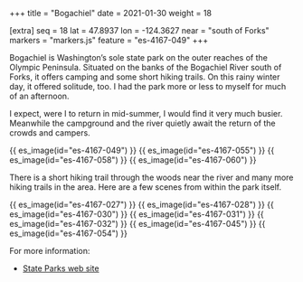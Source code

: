 +++
title = "Bogachiel"
date = 2021-01-30
weight = 18

[extra]
seq = 18
lat = 47.8937
lon = -124.3627
near = "south of Forks"
markers = "markers.js"
feature = "es-4167-049"
+++

Bogachiel is Washington’s sole state park on the outer reaches of the Olympic Peninsula. Situated on the banks of the Bogachiel River south of Forks, it offers camping and some short hiking trails. On this rainy winter day, it offered solitude, too. I had the park more or less to myself for much of an afternoon.

<!-- more -->

I expect, were I to return in mid-summer, I would find it very much busier. Meanwhile the campground and the river quietly await the return of the crowds and campers.

{{ es_image(id="es-4167-049") }}
{{ es_image(id="es-4167-055") }}
{{ es_image(id="es-4167-058") }}
{{ es_image(id="es-4167-060") }}

There is a short hiking trail through the woods near the river and many more hiking trails in the area. Here are a few scenes from within the park itself.

{{ es_image(id="es-4167-027") }}
{{ es_image(id="es-4167-028") }}
{{ es_image(id="es-4167-030") }}
{{ es_image(id="es-4167-031") }}
{{ es_image(id="es-4167-032") }}
{{ es_image(id="es-4167-045") }}
{{ es_image(id="es-4167-054") }}

For more information:

* [State Parks web site](https://parks.state.wa.us/478/Bogachiel)
